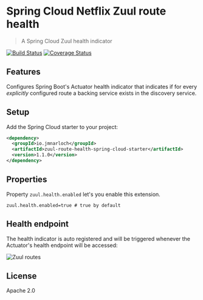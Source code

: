 # Spring Cloud Netflix Zuul route health

> A Spring Cloud Zuul health indicator

[![Build Status](https://travis-ci.org/jmnarloch/zuul-route-health-spring-cloud-starter.svg?branch=master)](https://travis-ci.org/jmnarloch/zuul-route-health-spring-cloud-starter)
[![Coverage Status](https://coveralls.io/repos/jmnarloch/zuul-route-health-spring-cloud-starter/badge.svg?branch=master&service=github)](https://coveralls.io/github/jmnarloch/zuul-route-health-spring-cloud-starter?branch=master)

## Features

Configures Spring Boot's Actuator health indicator that indicates if for every *explicitly* configured route 
a backing service exists in the discovery service.

## Setup

Add the Spring Cloud starter to your project:

```xml
<dependency>
  <groupId>io.jmnarloch</groupId>
  <artifactId>zuul-route-health-spring-cloud-starter</artifactId>
  <version>1.1.0</version>
</dependency>
```

## Properties

Property `zuul.health.enabled` let's you enable this extension.

```
zuul.health.enabled=true # true by default
```

## Health endpoint

The health indicator is auto registered and will be triggered whenever the Actuator's health endpoint will be accessed:

![Zuul routes](https://github.com/jmnarloch/zuul-route-health-spring-cloud-starter/raw/master/screen.png "Zuul routes")


## License

Apache 2.0